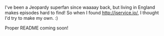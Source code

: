 I've been a Jeopardy superfan since waaaay back, but living in England makes episodes hard to find! So when I found http://jservice.io/, I thought I'd try to make my own. :)

Proper README coming soon!
